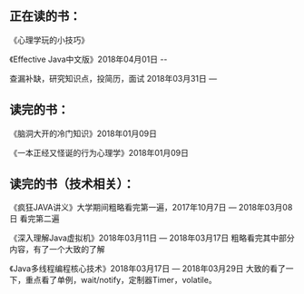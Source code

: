 ## 正在读的书：

《心理学玩的小技巧》

《Effective Java中文版》2018年04月01日 -- 

查漏补缺，研究知识点，投简历，面试   2018年03月31日 —

## 读完的书：

《脑洞大开的冷门知识》2018年01月09日

《一本正经又怪诞的行为心理学》2018年01月09日

## 读完的书（技术相关）：

《疯狂JAVA讲义》大学期间粗略看完第一遍，2017年10月7日 — 2018年03月08日 看完第二遍

《深入理解Java虚拟机》2018年03月11日 — 2018年03月17日 粗略看完其中部分内容，有了一个大致的了解

《Java多线程编程核心技术》2018年03月17日 — 2018年03月29日 大致的看了一下，重点看了单例，wait/notify，定制器Timer，volatile。


